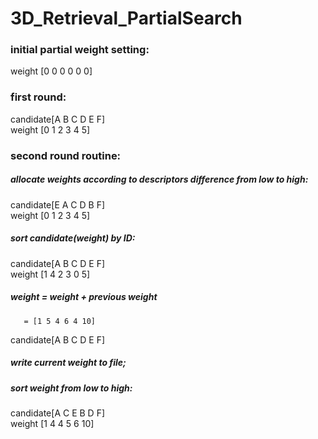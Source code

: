 # 3D_Retrieval_PartialSearch

### initial partial weight setting:
weight   [0 0 0 0 0 0]  

### first round:  
candidate[A B C D E F]  
weight   [0 1 2 3 4 5]  

### second round routine:  
##### allocate weights according to descriptors difference from low to high:  
candidate[E A C D B F]  
weight   [0 1 2 3 4 5]  

##### sort candidate(weight) by ID:  
candidate[A B C D E F]  
weight   [1 4 2 3 0 5]  

##### weight = weight + previous weight  
       = [1 5 4 6 4 10]  
candidate[A B C D E F]  

##### write current weight to file;  

##### sort weight from low to high:  
candidate[A C E B D F]  
weight   [1 4 4 5 6 10]  
